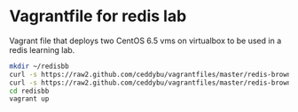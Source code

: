 # Vagrantfile for redis lab

Vagrant file that deploys two CentOS 6.5 vms on virtualbox to be used in a redis learning lab.  

```bash
mkdir ~/redisbb
curl -s https://raw2.github.com/ceddybu/vagrantfiles/master/redis-brownbag/Vagrantfile > ~/redisbb/Vagrantfile
curl -s https://raw2.github.com/ceddybu/vagrantfiles/master/redis-brownbag/labsetup.sh > ~/redisbb/labsetup.sh
cd redisbb
vagrant up
```

